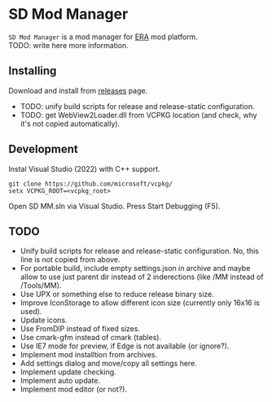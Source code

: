 SD Mod Manager
==============

`SD Mod Manager` is a mod manager for [ERA](http://wforum.heroes35.net/showthread.php?tid=5830) mod platform.  
TODO: write here more information.

Installing
----------
Download and install from [releases](./releases) page.
- TODO: unify build scripts for release and release-static configuration.
- TODO: get WebView2Loader.dll from VCPKG location (and check, why it's not copied automatically).

Development
-----------
Instal Visual Studio (2022) with C++ support.

`git clone https://github.com/microsoft/vcpkg/`  
`setx VCPKG_ROOT=<vcpkg_root>`

Open SD MM.sln via Visual Studio. Press Start Debugging (F5).

TODO
----
- Unify build scripts for release and release-static configuration. No, this line is not copied from above.
- For portable build, include empty settings.json in archive and maybe allow to use just parent dir instead of 2 inderections (like <root>/MM instead of <root>/Tools/MM).
- Use UPX or something else to reduce release binary size.
- Improve IconStorage to allow different icon size (currently only 16x16 is used).
- Update icons.
- Use FromDIP instead of fixed sizes.
- Use cmark-gfm instead of cmark (tables).
- Use IE7 mode for preview, if Edge is not available (or ignore?).
- Implement mod installtion from archives.
- Add settings dialog and move/copy all settings here.
- Implement update checking.
- Implement auto update.
- Implement mod editor (or not?).
